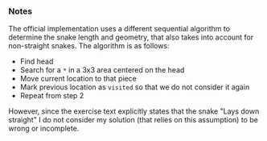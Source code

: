 ### Notes
The official implementation uses a different sequential algorithm to determine the snake length and geometry, that also takes into account for non-straight snakes. The algorithm is as follows:

* Find head
* Search for a `*` in a 3x3 area centered on the head
* Move current location to that piece
* Mark previous location as `visited` so that we do not consider it again
* Repeat from step 2

However, since the exercise text explicitly states that the snake "Lays down straight" I do not consider my solution (that relies on this assumption) to be wrong or incomplete.